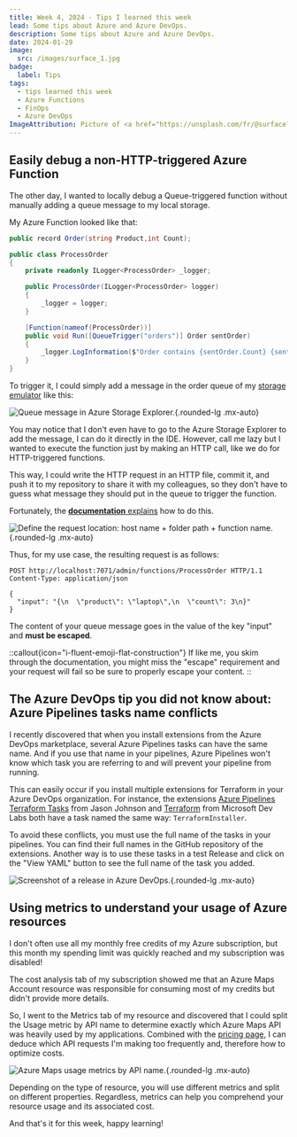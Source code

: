 ```yaml
---
title: Week 4, 2024 - Tips I learned this week
lead: Some tips about Azure and Azure DevOps.
description: Some tips about Azure and Azure DevOps.
date: 2024-01-29
image:
  src: /images/surface_1.jpg
badge:
  label: Tips
tags:
  - tips learned this week
  - Azure Functions
  - FinOps
  - Azure DevOps
ImageAttribution: Picture of <a href="https://unsplash.com/fr/@surface?utm_content=creditCopyText&utm_medium=referral&utm_source=unsplash">Surface</a> on <a href="https://unsplash.com/fr/photos/appareil-surface-sur-la-table-taHYzvApW1o?utm_content=creditCopyText&utm_medium=referral&utm_source=unsplash">Unsplash</a>
---
```


## Easily debug a non-HTTP-triggered Azure Function

The other day, I wanted to locally debug a Queue-triggered function without manually adding a queue message to my local storage.

My Azure Function looked like that:

```csharp
public record Order(string Product,int Count);

public class ProcessOrder
{
    private readonly ILogger<ProcessOrder> _logger;

    public ProcessOrder(ILogger<ProcessOrder> logger)
    {
        _logger = logger;
    }

    [Function(nameof(ProcessOrder))]
    public void Run([QueueTrigger("orders")] Order sentOrder)
    {
        _logger.LogInformation($"Order contains {sentOrder.Count} {sentOrder.Product}");
    }
}
```

To trigger it, I could simply add a message in the order queue of my [storage emulator](https://github.com/Azure/Azurite) like this:

![Queue message in Azure Storage Explorer.](/posts/images/w042024tips_storage.webp){.rounded-lg .mx-auto}

You may notice that I don't even have to go to the Azure Storage Explorer to add the message, I can do it directly in the IDE. However, call me lazy but I wanted to execute the function just by making an HTTP call, like we do for HTTP-triggered functions.

This way, I could write the HTTP request in an HTTP file, commit it, and push it to my repository to share it with my colleagues, so they don't have to guess what message they should put in the queue to trigger the function.

Fortunately, the [**documentation** explains](https://learn.microsoft.com/en-us/azure/azure-functions/functions-manually-run-non-http?tabs=azure-portal#define-the-request-location&wt.mc_id=MVP_430820) how to do this.

![Define the request location: host name + folder path + function name.](/posts/images/w042024tips_function.webp){.rounded-lg .mx-auto}

Thus, for my use case, the resulting request is as follows:

```http
POST http://localhost:7071/admin/functions/ProcessOrder HTTP/1.1
Content-Type: application/json

{
  "input": "{\n  \"product\": \"laptop\",\n  \"count\": 3\n}"
}
```

The content of your queue message goes in the value of the key "input" and **must be escaped**.

::callout{icon="i-fluent-emoji-flat-construction"}
If like me, you skim through the documentation, you might miss the "escape" requirement and your request will fail so be sure to properly escape your content.
::

## The Azure DevOps tip you did not know about: Azure Pipelines tasks name conflicts

I recently discovered that when you install extensions from the Azure DevOps marketplace, several Azure Pipelines tasks can have the same name. And if you use that name in your pipelines, Azure Pipelines won't know which task you are referring to and will prevent your pipeline from running.

This can easily occur if you install multiple extensions for Terraform in your Azure DevOps organization. For instance, the extensions [Azure Pipelines Terraform Tasks](https://marketplace.visualstudio.com/items?itemName=JasonBJohnson.azure-pipelines-tasks-terraform) from Jason Johnson and [Terraform](https://marketplace.visualstudio.com/items?itemName=ms-devlabs.custom-terraform-tasks) from Microsoft Dev Labs both have a task named the same way: `TerraformInstaller`.

To avoid these conflicts, you must use the full name of the tasks in your pipelines. You can find their full names in the GitHub repository of the extensions. Another way is to use these tasks in a test Release and click on the "View YAML" button to see the full name of the task you added.

![Screenshot of a release in Azure DevOps.](/posts/images/w042024tips_ado_release.webp){.rounded-lg .mx-auto}

## Using metrics to understand your usage of Azure resources

I don't often use all my monthly free credits of my Azure subscription, but this month my spending limit was quickly reached and my subscription was disabled!

The cost analysis tab of my subscription showed me that an Azure Maps Account resource was responsible for consuming most of my credits but didn't provide more details.

So, I went to the Metrics tab of my resource and discovered that I could split the Usage metric by API name to determine exactly which Azure Maps API was heavily used by my applications. Combined with the [pricing page](https://azure.microsoft.com/en-us/pricing/details/azure-maps?wt.mc_id=MVP_430820), I can deduce which API requests I'm making too frequently and, therefore how to optimize costs.

![Azure Maps usage metrics by API name.](/posts/images/w042024tips_azuremaps_metrics.webp){.rounded-lg .mx-auto}

Depending on the type of resource, you will use different metrics and split on different properties. Regardless, metrics can help you comprehend your resource usage and its associated cost.
  
And that's it for this week, happy learning!
